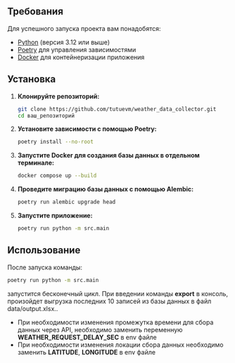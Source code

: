 
## Требования

Для успешного запуска проекта вам понадобятся:

- [Python](https://www.python.org/downloads/) (версия 3.12 или выше)
- [Poetry](https://python-poetry.org/docs/#installation) для управления зависимостями
- [Docker](https://www.docker.com/get-started) для контейнеризации приложения

## Установка

1. **Клонируйте репозиторий:**
    ```bash
    git clone https://github.com/tutuevm/weather_data_collector.git
    cd ваш_репозиторий
    ```

2. **Установите зависимости с помощью Poetry:**
    ```bash
    poetry install --no-root
    ```

3. **Запустите Docker для создания базы данных в отдельном терминале:**
    ```bash
    docker compose up --build
    ```

4. **Проведите миграцию базы данных с помощью Alembic:**
    ```bash
    poetry run alembic upgrade head
    ```

5. **Запустите приложение:**
    ```bash
    poetry run python -m src.main
    ```

## Использование

После запуска команды:

```bash
poetry run python -m src.main
```
запустится бесконечный цикл. При введении команды **export** в консоль, произойдет выгрузка последних 10 записей из базы данных в файл data/output.xlsx..
- При необходимости изменения промежутка времени для сбора данных через API, необходимо заменить переменную **WEATHER_REQUEST_DELAY_SEC** в env файле
- При необходимости изменения локации сбора данных необходимо заменить **LATITUDE**, **LONGITUDE** в env файле
